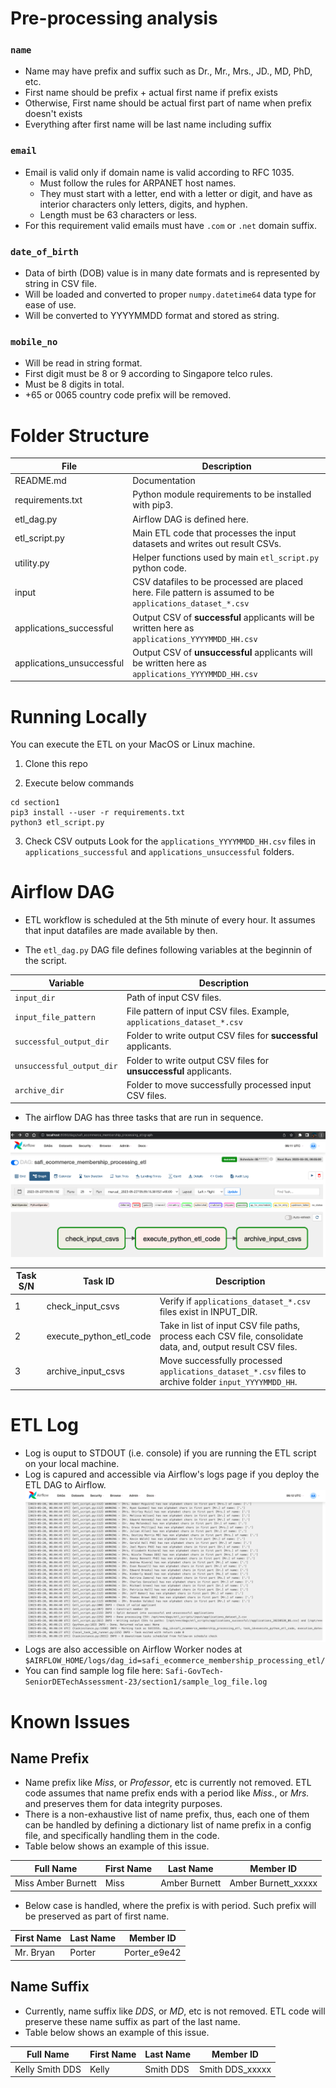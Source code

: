 # Pre-processing analysis

### `name`
- Name may have prefix and suffix such as Dr., Mr., Mrs., JD., MD, PhD, etc.
- First name should be prefix + actual first name if prefix exists
- Otherwise, First name should be actual first part of name when prefix doesn't exists
- Everything after first name will be last name including suffix

### `email`
- Email is valid only if domain name is valid according to RFC 1035.
  - Must follow the rules for ARPANET host names.
  - They must start with a letter, end with a letter or digit, and have as interior characters only letters, digits, and hyphen.
  - Length must be 63 characters or less.
- For this requirement valid emails must have `.com` or `.net` domain suffix.

### `date_of_birth`
- Data of birth (DOB) value is in many date formats and is represented by string in CSV file.
- Will be loaded and converted to proper `numpy.datetime64` data type for ease of use.
- Will be converted to YYYYMMDD format and stored as string.

### `mobile_no`
- Will be read in string format.
- First digit must be 8 or 9 according to Singapore telco rules.
- Must be 8 digits in total.
- +65 or 0065 country code prefix will be removed.

# Folder Structure

| File | Description |
|--|--|
| README.md | Documentation |
| requirements.txt | Python module requirements to be installed with pip3. |
| etl_dag.py | Airflow DAG is defined here. |
| etl_script.py | Main ETL code that processes the input datasets and writes out result CSVs. |
| utility.py | Helper functions used by main `etl_script.py` python code. |
| input | CSV datafiles to be processed are placed here. File pattern is assumed to be `applications_dataset_*.csv` |
| applications_successful | Output CSV of **successful** applicants will be written here as `applications_YYYYMMDD_HH.csv` |
| applications_unsuccessful | Output CSV of **unsuccessful** applicants will be written here as `applications_YYYYMMDD_HH.csv` |


# Running Locally
You can execute the ETL on your MacOS or Linux machine.

1. Clone this repo

2. Execute below commands
```
cd section1
pip3 install --user -r requirements.txt
python3 etl_script.py
```

3. Check CSV outputs
Look for the `applications_YYYYMMDD_HH.csv` files in `applications_successful` and `applications_unsuccessful` folders.

# Airflow DAG
- ETL workflow is scheduled at the 5th minute of every hour. It assumes that input datafiles are made available by then. 

- The `etl_dag.py` DAG file defines following variables at the beginnin of the script.

| Variable | Description |
|--|--|
| `input_dir` | Path of input CSV files. |
| `input_file_pattern` | File pattern of input CSV files. Example, `applications_dataset_*.csv` |
| `successful_output_dir` | Folder to write output CSV files for **successful** applicants. |
| `unsuccessful_output_dir` | Folder to write output CSV files for **unsuccessful** applicants. |
| `archive_dir` | Folder to move successfully processed input CSV files. |

- The airflow DAG has three tasks that are run in sequence.

![Screenshot of Airflow DAG - ss-airflow-dag.png](https://raw.githubusercontent.com/msafiullah/Safi-GovTech-SeniorDETechAssessment-23/main/section1/ss-airflow-dag.png?token=GHSAT0AAAAAACC3L4CAHYFMMTDNJSCI2YUWZDIOSYA)

| Task S/N | Task ID | Description
|--|--|--|
| 1 | check_input_csvs | Verify if `applications_dataset_*.csv` files exist in INPUT_DIR. |
| 2 | execute_python_etl_code | Take in list of input CSV file paths, process each CSV file, consolidate data, and, output result CSV files. |
| 3 | archive_input_csvs | Move successfully processed `applications_dataset_*.csv` files to archive folder `input_YYYYMMDD_HH`. |

# ETL Log
- Log is ouput to STDOUT (i.e. console) if you are running the ETL script on your local machine.
- Log is capured and accessible via Airflow's logs page if you deploy the ETL DAG to Airflow.
![Screenshot of ETL logs in Airflow - ss-airflow-etl-log.png](https://raw.githubusercontent.com/msafiullah/Safi-GovTech-SeniorDETechAssessment-23/main/section1/ss-airflow-etl-log.png?token=GHSAT0AAAAAACC3L4CAOQWQVLMHHZAMEEMUZDIOM7A)
- Logs are also accessible on Airflow Worker nodes at `$AIRFLOW_HOME/logs/dag_id=safi_ecommerce_membership_processing_etl/`
- You can find sample log file here: `Safi-GovTech-SeniorDETechAssessment-23/section1/sample_log_file.log`

# Known Issues

## Name Prefix

- Name prefix like _Miss_, or _Professor_, etc is currently not removed. ETL code assumes that name prefix ends with a period like _Miss._, or _Mrs._ and preserves them for data integrity purposes.
- There is a non-exhaustive list of name prefix, thus, each one of them can be handled by defining a dictionary list of name prefix in a config file, and specifically handling them in the code.
- Table below shows an example of this issue.

| Full Name | First Name | Last Name | Member ID |
|--|--|--|--|
Miss Amber Burnett | Miss | Amber Burnett | Amber Burnett_xxxxx

- Below case is handled, where the prefix is with period. Such prefix will be preserved as part of first name.

| First Name | Last Name | Member ID |
|--|--|--|
Mr. Bryan | Porter | Porter_e9e42

## Name Suffix

- Currently, name suffix like _DDS_, or _MD_, etc is  not removed. ETL code will preserve these name suffix as part of the last name. 
- Table below shows an example of this issue.

| Full Name | First Name | Last Name | Member ID |
|--|--|--|--|
Kelly Smith DDS | Kelly | Smith DDS | Smith DDS_xxxxx

